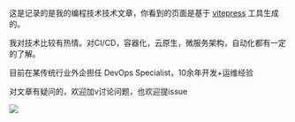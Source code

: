 这是记录的是我的编程技术技术文章，你看到的页面是基于 [vitepress](https://vitepress.dev/) 工具生成的。

我对技术比较有热情。对CI/CD，容器化，云原生，微服务架构，自动化都有一定的了解。

目前在某传统行业外企担任 DevOps Specialist，10余年开发+运维经验

<!-- 工作中用到的技术 AWS, k8s, gitlab pipeline, terraform -->

对文章有疑问的，欢迎加v讨论问题，也欢迎提issue

![](https://pek3b.qingstor.com/hexo-blog/202312161827476.jpg#img-responsive)
